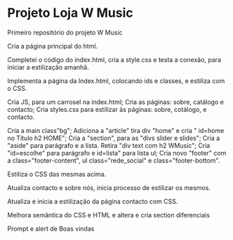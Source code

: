 # Projeto Loja W Music
 Primeiro repositório do projeto W Music

Cria a página principal do html.

Completei o código do index.html, cria a style.css e testa a conexão, para iniciar a estilização amanhã.

Implementa a página da Index.html, colocando ids e classes, e estiliza com o CSS.

Cria JS, para um carrosel na index.html;
Cria as páginas: sobre, catálogo e contacto;
Cria styles.css para estilizar às páginas: sobre, cotálogo, e contacto.

Cria a main class"bg";
Adiciona a "article" tira div "home" e cria " id=home no Título h2 HOME";
Cria a "section", para as "divs slider e slides";
Cria a "aside" para parágrafo e a lista. Retira "div text com h2 WMusic";
Cria "id=escolhe" para parágrafo e id=lista" para lista ul;
Cria novo "footer" com a class="footer-content", ul class="rede_social" e class="footer-bottom".

Estiliza o CSS das mesmas acima.

Atualiza contacto e sobre nós, inicia processo de estilizar os mesmos.

Atualiza e inicia a estilização da página contacto com CSS.

Melhora semântica do CSS e HTML e altera e cria section diferenciais

Prompt e alert de Boas vindas  
